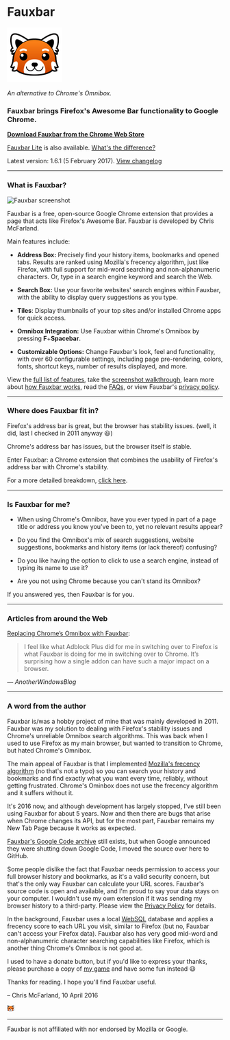 # Fauxbar

![Fauxbar logo](https://raw.githubusercontent.com/ChrisNZL/Fauxbar/master/Fauxbar/img/fauxbar128.png)

_An alternative to Chrome's Omnibox._

### Fauxbar brings Firefox's Awesome Bar functionality to Google Chrome.

**[Download Fauxbar from the Chrome Web Store](https://chrome.google.com/webstore/detail/fauxbar/hibkhcnpkakjniplpfblaoikiggkopka)**

[Fauxbar Lite](https://chrome.google.com/webstore/detail/bfimmnpbjccjihohjkimphfmmebffbmk) is also available. [What's the difference?](https://github.com/ChrisNZL/Fauxbar/wiki/FAQ#whats-the-difference-between-fauxbar-and-fauxbar-lite)

Latest version: 1.6.1 (5 February 2017). [View changelog](https://github.com/ChrisNZL/Fauxbar/wiki/Changelog)

---

### What is Fauxbar?

![Fauxbar screenshot](http://i.imgur.com/ZHOMS.png)

Fauxbar is a free, open-source Google Chrome extension that provides a page that acts like Firefox's Awesome Bar. Fauxbar is developed by Chris McFarland.

Main features include:

- **Address Box:** Precisely find your history items, bookmarks and opened tabs. Results are ranked using Mozilla's frecency algorithm, just like Firefox, with full support for mid-word searching and non-alphanumeric characters. Or, type in a search engine keyword and search the Web.

- **Search Box:** Use your favorite websites' search engines within Fauxbar, with the ability to display query suggestions as you type.

- **Tiles**: Display thumbnails of your top sites and/or installed Chrome apps for quick access.

- **Omnibox Integration:** Use Fauxbar within Chrome's Omnibox by pressing **F**+**Spacebar**.

- **Customizable Options:** Change Fauxbar's look, feel and functionality, with over 60 configurable settings, including page pre-rendering, colors, fonts, shortcut keys, number of results displayed, and more.

View the [full list of features](https://github.com/ChrisNZL/Fauxbar/wiki/Features), take the [screenshot walkthrough](https://github.com/ChrisNZL/Fauxbar/wiki/Screenshot-Walkthrough), learn more about [how Fauxbar works](https://github.com/ChrisNZL/Fauxbar/wiki/Features-(Detailed)), read the [FAQs](https://github.com/ChrisNZL/Fauxbar/wiki/FAQ), or view Fauxbar's [privacy policy](https://github.com/ChrisNZL/Fauxbar/wiki/Privacy-Policy).

---

### Where does Fauxbar fit in?

Firefox's address bar is great, but the browser has stability issues. (well, it did, last I checked in 2011 anyway :smiley:)

Chrome's address bar has issues, but the browser itself is stable.

Enter Fauxbar: a Chrome extension that combines the usability of Firefox's address bar with Chrome's stability.

For a more detailed breakdown, [click here](https://github.com/ChrisNZL/Fauxbar/wiki/FAQ#whats-wrong-with-chromes-omnibox).

---

### Is Fauxbar for me?

- When using Chrome's Omnibox, have you ever typed in part of a page title or address you know you've been to, yet no relevant results appear?

- Do you find the Omnibox's mix of search suggestions, website suggestions, bookmarks and history items (or lack thereof) confusing?

- Do you like having the option to click to use a search engine, instead of typing its name to use it?

- Are you not using Chrome because you can't stand its Omnibox?

If you answered yes, then Fauxbar is for you.

---

### Articles from around the Web

[Replacing Chrome’s Omnibox with Fauxbar](http://www.anotherwindowsblog.com/2011/09/replacing-chrome-omnibox-fauxbar.html):

> I feel like what Adblock Plus did for me in switching over to Firefox is what Fauxbar is doing for me in switching over to Chrome. It’s surprising how a single addon can have such a major impact on a browser.

— _AnotherWindowsBlog_

---

### A word from the author

Fauxbar is/was a hobby project of mine that was mainly developed in 2011. Fauxbar was my solution to dealing with Firefox's stability issues and Chrome's unreliable Omnibox search algorithms. This was back when I used to use Firefox as my main browser, but wanted to transition to Chrome, but hated Chrome's Omnibox.

The main appeal of Fauxbar is that I implemented [Mozilla's frecency algorithm](https://developer.mozilla.org/en-US/docs/Mozilla/Tech/Places/Frecency_algorithm) (no that's not a typo) so you can search your history and bookmarks and find exactly what you want every time, reliably, without getting frustrated. Chrome's Ominbox does not use the frecency algorithm and it suffers without it.

It's 2016 now, and although development has largely stopped, I've still been using Fauxbar for about 5 years. Now and then there are bugs that arise when Chrome changes its API, but for the most part, Fauxbar remains my New Tab Page because it works as expected.

[Fauxbar's Google Code archive](https://code.google.com/archive/p/fauxbar/) still exists, but when Google announced they were shutting down Google Code, I moved the source over here to GitHub.

Some people dislike the fact that Fauxbar needs permission to access your full browser history and bookmarks, as it's a valid security concern, but that's the only way Fauxbar can calculate your URL scores. Fauxbar's source code is open and available, and I'm proud to say your data stays on your computer. I wouldn't use my own extension if it was sending my browser history to a third-party. Please view the [Privacy Policy](https://github.com/ChrisNZL/Fauxbar/wiki/Privacy-Policy) for details.

In the background, Fauxbar uses a local [WebSQL](https://en.wikipedia.org/wiki/Web_SQL_Database) database and applies a frecency score to each URL you visit, similar to Firefox (but no, Fauxbar can't access your Firefox data). Fauxbar also has very good mid-word and non-alphanumeric character searching capabilities like Firefox, which is another thing Chrome's Omnibox is not good at.

I used to have a donate button, but if you'd like to express your thanks, please purchase a copy of [my game](https://www.tallowmere.com/) and have some fun instead :smiley:

Thanks for reading. I hope you'll find Fauxbar useful.

– Chris McFarland, 10 April 2016

![Little Fauxbar icon](https://raw.githubusercontent.com/ChrisNZL/Fauxbar/master/Fauxbar/img/fauxbar16.png)

---

Fauxbar is not affiliated with nor endorsed by Mozilla or Google.
